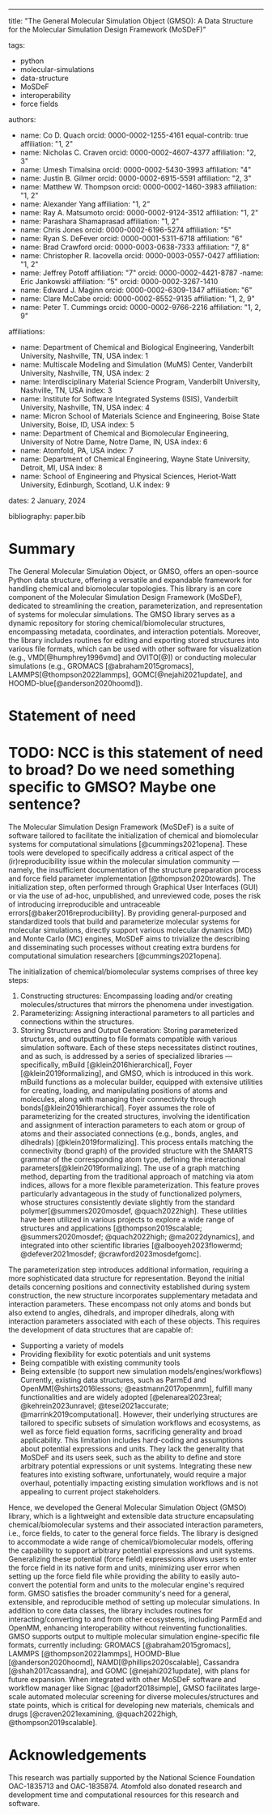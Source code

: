 ---
title: "The General Molecular Simulation Object (GMSO): A Data Structure for the Molecular Simulation Design Framework (MoSDeF)"

tags:
- python
- molecular-simulations
- data-structure
- MoSDeF
- interoperability
- force fields

authors:
- name: Co D. Quach
  orcid: 0000-0002-1255-4161
  equal-contrib: true
  affiliation: "1, 2"
- name: Nicholas C. Craven
  orcid: 0000-0002-4607-4377
  affiliation: "2, 3"
- name: Umesh Timalsina
  orcid: 0000-0002-5430-3993
  affiliation: "4"
- name: Justin B. Gilmer
  orcid: 0000-0002-6915-5591
  affiliation: "2, 3"
- name: Matthew W. Thompson
  orcid: 0000-0002-1460-3983
  affiliation: "1, 2"
- name: Alexander Yang
  affiliation: "1, 2"
- name: Ray A. Matsumoto
  orcid: 0000-0002-9124-3512
  affiliation: "1, 2"
- name: Parashara Shamaprasad
  affiliation: "1, 2"
- name: Chris Jones
  orcid: 0000-0002-6196-5274
  affiliation: "5"
- name: Ryan S. DeFever
  orcid: 0000-0001-5311-6718
  affiliation: "6"
- name: Brad Crawford
  orcid: 0000-0003-0638-7333
  affiliation: "7, 8"
- name: Christopher R. Iacovella
  orcid: 0000-0003-0557-0427
  affiliation: "1, 2"
- name: Jeffrey Potoff
  affiliation: "7"
  orcid: 0000-0002-4421-8787
-name: Eric Jankowski
  affiliation: "5"
  orcid: 0000-0002-3267-1410
- name: Edward J. Maginn
  orcid: 0000-0002-6309-1347
  affiliation: "6"
- name: Clare McCabe
  orcid: 0000-0002-8552-9135
  affiliation: "1, 2, 9"
- name: Peter T. Cummings
  orcid: 0000-0002-9766-2216
  affiliation: "1, 2, 9"



affiliations:
- name: Department of Chemical and Biological Engineering, Vanderbilt University, Nashville, TN, USA
  index: 1
- name: Multiscale Modeling and Simulation (MuMS) Center, Vanderbilt University, Nashville, TN, USA
  index: 2
- name: Interdisciplinary Material Science Program, Vanderbilt University, Nashville, TN, USA
  index: 3
- name: Institute for Software Integrated Systems (ISIS), Vanderbilt University, Nashville, TN, USA
  index: 4
- name: Micron School of Materials Science and Engineering, Boise State University, Boise, ID, USA
  index: 5
- name: Department of Chemical and Biomolecular Engineering, University of Notre Dame, Notre Dame, IN, USA
  index: 6
- name: Atomfold, PA, USA
  index: 7
- name: Department of Chemical Engineering, Wayne State University, Detroit, MI, USA
  index: 8
- name: School of Engineering and Physical Sciences, Heriot-Watt University, Edinburgh, Scotland, U.K
  index: 9


dates: 2 January, 2024

bibliography: paper.bib


# Summary
The General Molecular Simulation Object, or GMSO, offers an open-source Python data structure, offering a versatile and expandable framework for handling chemical and biomolecular topologies. This library is an core component of the Molecular Simulation Design Framework (MoSDeF), dedicated to streamlining the creation, parameterization, and representation of systems for molecular simulations. The GMSO library serves as a dynamic repository for storing chemical/biomolecular structures, encompassing metadata, coordinates, and interaction potentials. Moreover, the library includes routines for editing and exporting stored structures into various file formats, which can be used with other software for visualization (e.g., VMD[@humphrey1996vmd] and OVITO[@]) or conducting molecular simulations (e.g., GROMACS [@abraham2015gromacs], LAMMPS[@thompson2022lammps], GOMC[@nejahi2021update], and HOOMD-blue[@anderson2020hoomd]).


# Statement of need
# TODO: NCC is this statement of need to broad? Do we need something specific to GMSO? Maybe one sentence?

The Molecular Simulation Design Framework (MoSDeF) is a suite of software tailored to facilitate the initialization of chemical and biomolecular systems for computational simulations [@cummings2021opena]. These tools were developed to specifically address a critical aspect of the (ir)reproducibility issue within the molecular simulation community — namely, the insufficient documentation of the structure preparation process and force field parameter implementation [@thompson2020towards]. The initialization step, often performed through Graphical User Interfaces (GUI) or via the use of ad-hoc, unpublished, and unreviewed code, poses the risk of introducing irreproducible and untraceable errors[@baker2016reproducibility]. By providing general-purposed and standardized tools that build and parameterize molecular systems for molecular simulations, directly support  various molecular dynamics (MD) and Monte Carlo (MC) engines, MoSDeF aims to trivialize the describing and disseminating such processes without creating extra burdens for computational simulation researchers [@cummings2021opena].


The initialization of chemical/biomolecular systems comprises of three key steps:
1.  Constructing structures: Encompassing loading and/or creating molecules/structures that mirrors the phenomena under investigation.
2. Parameterizing: Assigning interactional parameters to all particles and connections within the structures.
3. Storing Structures and Output Generation: Storing parameterized structures, and outputting to file formats compatible with various simulation software.
Each of these steps necessitates distinct routines, and as such, is addressed by a series of specialized libraries — specifically, mBuild [@klein2016hierarchical], Foyer [@klein2019formalizing], and GMSO, which is introduced in this work. mBuild functions as a molecular builder, equipped with extensive utilities for creating, loading, and manipulating positions of atoms and molecules, along with managing their connectivity through bonds[@klein2016hierarchical]. Foyer assumes the role of parameterizing for the created structures, involving the identification and assignment of interaction parameters to each atom or group of atoms and their associated connections (e.g., bonds, angles, and dihedrals) [@klein2019formalizing]. This process entails matching the connectivity (bond graph) of the provided structure with the SMARTS grammar of the corresponding atom type, defining the interactional parameters[@klein2019formalizing]. The use of a graph matching method, departing from the traditional approach of matching via atom indices, allows for a more flexible parameterization. This feature proves particularly advantageous in the study of functionalized polymers, whose structures consistently deviate slightly from the standard polymer[@summers2020mosdef, @quach2022high]. These utilities have been utilized in various projects to explore a wide range of structures and applications [@thompson2019scalable; @summers2020mosdef; @quach2022high; @ma2022dynamics], and integrated into other scientific libraries [@albooyeh2023flowermd; @defever2021mosdef; @crawford2023mosdefgomc].


The parameterization step introduces additional information, requiring a more sophisticated data structure for representation. Beyond the initial details concerning positions and connectivity established during system construction, the new structure incorporates supplementary metadata and interaction parameters. These encompass not only atoms and bonds but also extend to angles, dihedrals, and improper dihedrals, along with interaction parameters associated with each of these objects. This requires the development of data structures that are capable of:
- Supporting a variety of models
- Providing flexibility for exotic potentials and unit systems
- Being compatible with existing community tools
- Being extensible (to support new simulation models/engines/workflows)
Currently, existing data structures, such as ParmEd and OpenMM[@shirts2016lessons; @eastmann2017openmm], fulfill many functionalities and are widely adopted [@elenareal2023real; @kehrein2023unravel; @tesei2021accurate; @marrink2019computational]. However, their underlying structures are tailored to specific subsets of simulation workflows and ecosystems, as well as force field equation forms, sacrificing generality and broad applicability. This limitation includes hard-coding and assumptions about potential expressions and units. They lack the generality that MoSDeF and its users seek, such as the ability to define and store arbitrary potential expressions or unit systems. Integrating these new features into existing software, unfortunately, would require a major overhaul, potentially impacting existing simulation workflows and is not appealing to current project stakeholders.


Hence, we developed the General Molecular Simulation Object (GMSO) library, which is a lightweight and extensible data structure encapsulating chemical/biomolecular systems and their associated interaction parameters, i.e., force fields, to cater to the general force fields. The library is designed to accommodate a wide range of chemical/biomolecular models, offering the capability to support arbitrary potential expressions and unit systems. Generalizing these potential (force field) expressions allows users to enter the force field in its native form and units, minimizing user error when setting up the force field file while providing the ability to easily auto-convert the potential form and units to the molecular engine's required form. GMSO satisfies the broader community's need for a general, extensible, and reproducible method of setting up molecular simulations. In addition to core data classes, the library includes routines for interacting/converting to and from other ecosystems, including ParmEd and OpenMM, enhancing interoperability without reinventing functionalities. GMSO supports output to multiple molecular simulation engine-specific file formats, currently including: GROMACS [@abraham2015gromacs], LAMMPS [@thompson2022lammps], HOOMD-Blue [@anderson2020hoomd], NAMD[@phillips2020scalable], Cassandra [@shah2017cassandra], and GOMC [@nejahi2021update], with plans for future expansion. When integrated with other MoSDeF software and workflow manager like Signac [@adorf2018simple], GMSO facilitates large-scale automated molecular screening for diverse molecules/structures and state points, which is critical for developing new materials, chemicals and drugs [@craven2021examining, @quach2022high, @thompson2019scalable].


# Acknowledgements
This research was partially supported by the National Science Foundation OAC-1835713 and OAC-1835874. Atomfold also donated research and development time and computational resources for this research and software.
